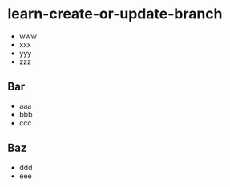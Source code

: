 # learn-create-or-update-branch
- www
- xxx
- yyy
- zzz

## Bar
- aaa
- bbb
- ccc

## Baz
- ddd
- eee
